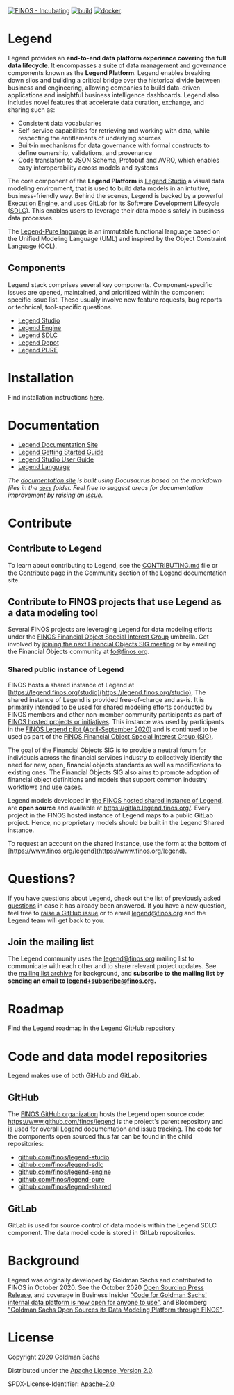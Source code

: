 [![FINOS - Incubating](https://cdn.jsdelivr.net/gh/finos/contrib-toolbox@master/images/badge-incubating.svg)](https://finosfoundation.atlassian.net/wiki/display/FINOS/Incubating)
[![build](https://img.shields.io/github/actions/workflow/status/finos/legend/publish-docker-snapshot.yml?branch=master)](https://github.com/finos/legend/actions/workflows/publish-docker-snapshot.yml)
[![docker](https://img.shields.io/docker/v/finos/legend-omnibus?label=finos%2Flegend-omnibus&logo=docker&logoColor=docker&sort=semver)](https://hub.docker.com/r/finos/legend-omnibus).

# Legend

Legend provides an **end-to-end data platform experience covering the full data lifecycle**. It encompasses a suite of data management and governance components known as the **Legend Platform**. Legend enables breaking down silos and building a critical bridge over the historical divide between business and engineering, allowing companies to build data-driven applications and insightful business intelligence dashboards. Legend also includes novel features that accelerate data curation, exchange, and sharing such as:

- Consistent data vocabularies
- Self-service capabilities for retrieving and working with data, while respecting the entitlements of underlying sources
- Built-in mechanisms for data governance with formal constructs to define ownership, validations, and provenance
- Code translation to JSON Schema, Protobuf and AVRO, which enables easy interoperability across models and systems

The core component of the **Legend Platform** is [Legend Studio](https://github.com/finos/legend-studio) a visual data modeling environment, that is used to build data models in an intuitive, business-friendly way. Behind the scenes, Legend is backed by a powerful Execution [Engine](https://github.com/finos/legend-engine), and uses GitLab for its Software Development Lifecycle ([SDLC](https://github.com/finos/legend-sdlc)). This enables users to leverage their data models safely in business data processes.

The [Legend-Pure language](https://github.com/finos/legend-pure) is an immutable functional language based on the Unified Modeling Language (UML) and inspired by the Object Constraint Language (OCL).

## Components

Legend stack comprises several key components. Component-specific issues are opened, maintained, and prioritized within the component specific issue list. These usually involve new feature requests, bug reports or technical, tool-specific questions.

- [Legend Studio](https://github.com/finos/legend-studio/issues)
- [Legend Engine](https://github.com/finos/legend-engine/issues)
- [Legend SDLC](https://github.com/finos/legend-sdlc/issues)
- [Legend Depot](https://github.com/finos/legend-depot/issues)
- [Legend PURE](https://github.com/finos/legend-pure/issues)

# Installation

Find installation instructions [here](https://legend.finos.org/docs/getting-started/installation-guide).

# Documentation

- [Legend Documentation Site](https://legend.finos.org/)
- [Legend Getting Started Guide](https://legend.finos.org/docs/getting-started/introduction-to-legend)
- [Legend Studio User Guide](https://github.com/finos/legend-studio)
- [Legend Language](https://legend.finos.org/docs/reference/legend-language)

_The [documentation site](https://legend.finos.org) is built using Docusaurus based on the markdown files in the [`docs`](/docs/) folder._
_Feel free to suggest areas for documentation improvement by raising an [issue](https://github.com/finos/legend/issues)_.

# Contribute

## Contribute to Legend

To learn about contributing to Legend, see the [CONTRIBUTING.md](CONTRIBUTING.md) file or the [Contribute](https://legend.finos.org/docs/community/contribute-to-legend) page in the Community section of the Legend documentation site.

## Contribute to FINOS projects that use Legend as a data modeling tool

Several FINOS projects are leveraging Legend for data modeling efforts under the [FINOS Financial Object Special Interest Group](https://github.com/finos/financial-objects) umbrella. Get involved by [joining the next Financial Objects SIG meeting](https://github.com/finos/financial-objects/issues?q=label%3Ameeting) or by emailing the Financial Objects community at [fo@finos.org](mailto:fo@finos.org).

### Shared public instance of Legend

FINOS hosts a shared instance of Legend at [https://legend.finos.org/studio](https://legend.finos.org/studio). The shared instance of Legend is provided free-of-charge and as-is. It is primarily intended to be used for shared modeling efforts conducted by FINOS members and other non-member community participants as part of [FINOS hosted projects or initiatives](https://landscape.finos.org/).
This instance was used by participants in the [FINOS Legend pilot (April-September 2020)](https://www.finos.org/hubfs/FINOS/assets/FINOS%20Legend%20Case%20Study%202021.pdf?hsLang=en-us) and is continued to be used as part of the [FINOS Financial Object Special Interest Group (SIG)](https://github.com/finos/financial-objects).

The goal of the Financial Objects SIG is to provide a neutral forum for individuals across the financial services industry to collectively identify the need for new, open, financial objects standards as well as modifications to existing ones. The Financial Objects SIG also aims to promote adoption of financial object definitions and models that support common industry workflows and use cases.

Legend models developed in [the FINOS hosted shared instance of Legend](https://legend.finos.org/studio), are **open source** and available at https://gitlab.legend.finos.org/. Every project in the FINOS hosted instance of Legend maps to a public GitLab project. Hence, no proprietary models should be built in the Legend Shared instance.

To request an account on the shared instance, use the form at the bottom of [https://www.finos.org/legend](https://www.finos.org/legend).

# Questions?

If you have questions about Legend, check out the list of previously asked [questions](https://github.com/finos/legend/issues?q=label%3Aquestion) in case it has already been answered. If you have a new question, feel free to [raise a GitHub issue](https://github.com/finos/legend/issues/new?assignees=&labels=&template=Support_question.md&title=) or to email [legend@finos.org](mailto:legend@finos.org) and the Legend team will get back to you.

## Join the mailing list

The Legend community uses the legend@finos.org mailing list to communicate with each other and to share relevant project updates. See the [mailing list archive](https://groups.google.com/a/finos.org/g/legend) for background, and **subscribe to the mailing list by sending an email to [legend+subscribe@finos.org](mailto:legend+subscribe@finos.org).**

# Roadmap

Find the Legend roadmap in the [Legend GitHub repository](https://github.com/finos/legend/wiki/Roadmap)

# Code and data model repositories

Legend makes use of both GitHub and GitLab.

## GitHub

The [FINOS GitHub organization](https://github.com/finos/) hosts the Legend open source code: https://www.github.com/finos/legend is the project's parent repository and is used for overall Legend documentation and issue tracking. The code for the components open sourced thus far can be found in the child repositories:

- [github.com/finos/legend-studio](https://github.com/finos/legend-studio)
- [github.com/finos/legend-sdlc](https://github.com/finos/legend-sdlc)
- [github.com/finos/legend-engine](https://github.com/finos/legend-engine)
- [github.com/finos/legend-pure](https://github.com/finos/legend-pure)
- [github.com/finos/legend-shared](https://github.com/finos/legend-shared)

## GitLab

GitLab is used for source control of data models within the Legend SDLC component. The data model code is stored in GitLab repositories.

# Background

Legend was originally developed by Goldman Sachs and contributed to FINOS in October 2020. See the October 2020 [Open Sourcing Press Release](https://www.finos.org/press/goldman-sachs-open-sources-its-data-modeling-platform-through-finos), and coverage in Business Insider ["Code for Goldman Sachs' internal data platform is now open for anyone to use"](https://www.businessinsider.com/code-for-goldmans-data-platform-legend-open-sharing-github-2020-10), and Bloomberg ["Goldman Sachs Open Sources its Data Modeling Platform through FINOS"](https://www.bloomberg.com/press-releases/2020-10-19/goldman-sachs-open-sources-its-data-modeling-platform-through-finos).

# License

Copyright 2020 Goldman Sachs

Distributed under the [Apache License, Version 2.0](http://www.apache.org/licenses/LICENSE-2.0).

SPDX-License-Identifier: [Apache-2.0](https://spdx.org/licenses/Apache-2.0)

